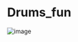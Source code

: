 # Drums_fun


![image](https://user-images.githubusercontent.com/73299058/178842190-75207905-03ea-436c-8db9-95b4189df9e4.png)
